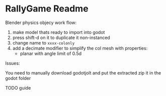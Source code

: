 # RallyGame Readme

Blender physics objecy work flow:
1. make model thats ready to import into godot
1. press shift-d on it to duplicate it non-instanced
1. change name to `xxxx-colonly`
1. add a decimate modifier to simplify the col mesh with properties:
   - planar with angle limit of 0.5d


Issues:

You need to manually download godotjolt and put the extracted zip it in the godot folder

TODO guide
